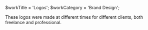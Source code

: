 $workTitle = 'Logos';
$workCategory = 'Brand Design';

These logos were made at different times for different clients, both freelance and professional.